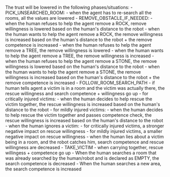 The trust will be lowered in the following phases/situations:
    - PICK_UNSEARCHED_ROOM:
        - when the agent has to re-search all the rooms, all the values are lowered
    - REMOVE_OBSTACLE_IF_NEEDED:
        - when the human refuses to help the agent remove a ROCK, remove willingness is lowered based on the human's distance to the robot
        - when the human wants to help the agent remove a ROCK, the remove willingness is increased based on the human's distance to the robot + the remove competence is increased
        - when the human refuses to help the agent remove a TREE, the remove willingness is lowered
        - when the human wants to help the agent remove a TREE, the remove willingness is increased
        - when the human refuses to help the agent remove a STONE, the remove willingness is lowered based on the human's distance to the robot
        - when the human wants to help the agent remove a STONE, the remove willingness is increased based on the human's distance to the robot + the remove competence is increased
    - FOLLOW_ROOM_SEARCH_PATH
        - if human tells agent a victim is in a room and the victim was actually there, the rescue willingness and search competence + willingness go up
        - for critically injured victims:
            - when the human decides to help rescue the victim together, the rescue willingness is increased based on the human's distance to the robot
        - for mildly injured victims:
            - when the human decides to help rescue the victim together and passes competence check, the rescue willingness is increased based on the human's distance to the robot
        - when the human ignores a victim:
            - for critically injured victims, a stronger negative impact on rescue willingness
            - for mildly injured victims, a smaller negative impact on rescue willingness
        - when the human lies about a victim being in a room, and the robot catches him, search competence and rescue willingness are decreased
    - TAKE_VICTIM
        - when carrying together, rescue willingess + competence go up
    - When the human searches a room that was already searched by the human/robot and is declared as EMPTY, the search competence is decreased
    - When the human searches a new area, the search competence is increased